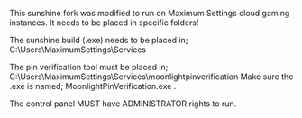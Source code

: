 This sunshine fork was modified to run on Maximum Settings cloud gaming instances.
It needs to be placed in specific folders!

The sunshine build (.exe) needs to be placed in;
C:\Users\MaximumSettings\Services

The pin verification tool must be placed in;
C:\Users\MaximumSettings\Services\moonlightpinverification
Make sure the .exe is named; MoonlightPinVerification.exe .

The control panel MUST have ADMINISTRATOR rights to run.